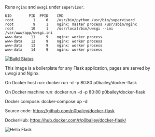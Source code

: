 
Runs `nginx` and `uwsgi` under `supervisor`.

```
UID        PID  PPID    CMD
root         1     0    /usr/bin/python /usr/bin/supervisord
root         9     1    nginx: master process /usr/sbin/nginx
root        10     1    /usr/local/bin/uwsgi --ini /var/www/app/uwsgi.ini
www-data    11     9    nginx: worker process
www-data    12     9    nginx: worker process
www-data    13     9    nginx: worker process
www-data    14     9    nginx: worker process
```

[![Build Status](https://travis-ci.org/jobel-aqua/docker-flask.svg?branch=master)](https://travis-ci.org/jobel-aqua/docker-flask)


This image is a boilerplate for any Flask application,  pages are served by uwsgi and Nginx.

On Docker host run: docker run -d -p 80:80 p0bailey/docker-flask

On Docker machine run: docker run -d -p 80:80 p0bailey/docker-flask

Docker compose: docker-compose up -d

Source code: https://github.com/p0bailey/docker-flask

DockerHub: https://hub.docker.com/r/p0bailey/docker-flask/

![Hello Flask][2]



[2]: http://s14.postimg.org/mwmg7p0v5/hello_flask.png
